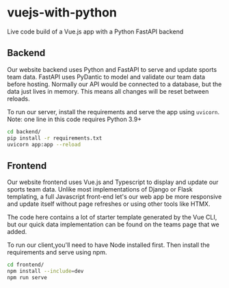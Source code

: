# vuejs-with-python
Live code build of a Vue.js app with a Python FastAPI backend

## Backend

Our website backend uses Python and FastAPI to serve and update sports team data. FastAPI uses PyDantic to model and validate our team data before hosting. Normally our API would be connected to a database, but the data just lives in memory. This means all changes will be reset between reloads.

To run our server, install the requirements and serve the app using `uvicorn`. Note: one line in this code requires Python 3.9+

```bash
cd backend/
pip install -r requirements.txt
uvicorn app:app --reload
```

## Frontend

Our website frontend uses Vue.js and Typescript to display and update our sports team data. Unlike most implementations of Django or Flask templating, a full Javascript front-end let's our web app be more responsive and update itself without page refreshes or using other tools like HTMX.

The code here contains a lot of starter template generated by the Vue CLI, but our quick data implementation can be found on the teams page that we added.

To run our client,you'll need to have Node installed first. Then install the requirements and serve using npm.

```bash
cd frontend/
npm install --include=dev
npm run serve
```
